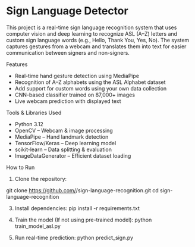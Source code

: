 # Sign Language Detector
This project is a real-time sign language recognition system that uses computer vision and deep learning to recognize ASL (A–Z) letters and custom sign language words (e.g., Hello, Thank You, Yes, No).
The system captures gestures from a webcam and translates them into text for easier communication between signers and non-signers.

Features
- Real-time hand gesture detection using MediaPipe
- Recognition of A–Z alphabets using the ASL Alphabet dataset
- Add support for custom words using your own data collection
- CNN-based classifier trained on 87,000+ images
- Live webcam prediction with displayed text

Tools & Libraries Used
- Python 3.12
- OpenCV – Webcam & image processing
- MediaPipe – Hand landmark detection
- TensorFlow/Keras – Deep learning model
- scikit-learn – Data splitting & evaluation
- ImageDataGenerator – Efficient dataset loading

How to Run
1. Clone the repository:

git clone https://github.com/<your-username>/sign-language-recognition.git
cd sign-language-recognition

3. Install dependencies:
   pip install -r requirements.txt

4. Train the model (If not using pre-trained model): python train_model_asl.py
5. Run real-time prediction: python predict_sign.py
